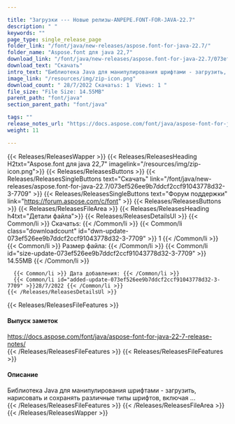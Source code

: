 ```yaml
---

title: "Загрузки --- Новые релизы-ANPEPE.FONT-FOR-JAVA-22.7"
description: " "
keywords: ""
page_type: single_release_page
folder_link: "/font/java/new-releases/aspose.font-for-java-22.7/"
folder_name: "Aspose.font для java 22,7"
download_link: "/font/java/new-releases/aspose.font-for-java-22.7/073ef526ee9b7ddcf2ccf91043778d32-3-7709"
download_text: "Скачать"
intro_text: "Библиотека Java для манипулирования шрифтами - загрузить, нарисовать и сохранять различные типы шрифтов, включая ..."
image_link: "/resources/img/zip-icon.png"
download_count: " 28/7/2022 Скачатьs: 1  Views: 1 "
file_size: "File Size: 14.55MB"
parent_path: "font/java"
section_parent_path: "font/java"

tags: ""
release_notes_url: "https://docs.aspose.com/font/java/aspose-font-for-java-22-7-release-notes/"
weight: 11

---
```


{{< Releases/ReleasesWapper >}}
  {{< Releases/ReleasesHeading H2txt="Aspose.font для java 22,7" imagelink="/resources/img/zip-icon.png">}}
  {{< Releases/ReleasesButtons >}}
    {{< Releases/ReleasesSingleButtons text="Скачать" link="/font/java/new-releases/aspose.font-for-java-22.7/073ef526ee9b7ddcf2ccf91043778d32-3-7709" >}}
    {{< Releases/ReleasesSingleButtons text="Форум поддержки" link="https://forum.aspose.com/c/font" >}}
  {{< Releases/ReleasesButtons >}}
  {{< Releases/ReleasesFileArea >}}
    {{< Releases/ReleasesHeading h4txt="Детали файла">}}
    {{< Releases/ReleasesDetailsUl >}}
      {{< Common/li >}} Скачатьs: {{< /Common/li >}}
      {{< Common/li class="downloadcount" id="dwn-update-073ef526ee9b7ddcf2ccf91043778d32-3-7709" >}} 1 {{< /Common/li >}}
      {{< Common/li >}} Размер файла: {{< /Common/li >}}
      {{< Common/li id="size-update-073ef526ee9b7ddcf2ccf91043778d32-3-7709" >}} 14.55MB {{< /Common/li >}}

      {{< Common/li >}} Дата добавления: {{< /Common/li >}}
      {{< Common/li id="added-update-073ef526ee9b7ddcf2ccf91043778d32-3-7709" >}}28/7/2022 {{< /Common/li >}}
    {{< /Releases/ReleasesDetailsUl >}}

  {{< Releases/ReleasesFileFeatures >}}
      <h4>Выпуск заметок</h4><div><a href='https://docs.aspose.com/font/java/aspose-font-for-java-22-7-release-notes/'>https://docs.aspose.com/font/java/aspose-font-for-java-22-7-release-notes/</a></div>
  {{< /Releases/ReleasesFileFeatures >}}
  {{< Releases/ReleasesFileFeatures >}}
      <h4>Описание</h4><div class="HTMLDescription">Библиотека Java для манипулирования шрифтами - загрузить, нарисовать и сохранять различные типы шрифтов, включая ...</div>
  {{< /Releases/ReleasesFileFeatures >}}
 {{< /Releases/ReleasesFileArea >}}
{{< /Releases/ReleasesWapper >}}


